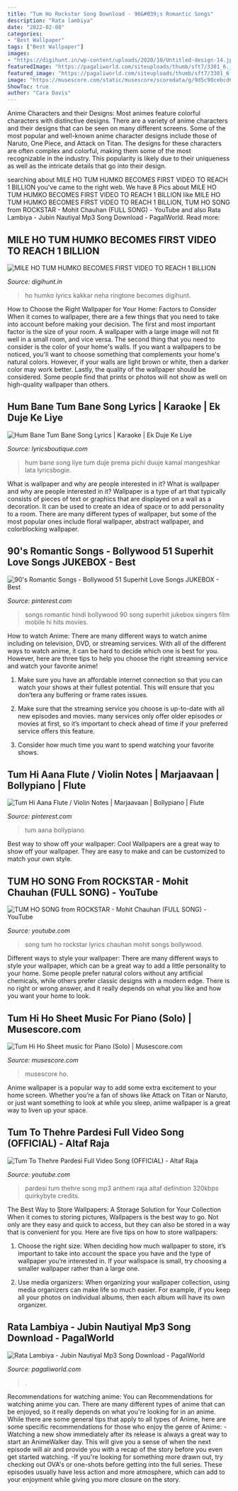 ```yaml
---
title: "Tum Ho Rockstar Song Download - 90&#039;s Romantic Songs"
description: "Rata lambiya"
date: "2022-02-08"
categories:
- "Best Wallpaper"
tags: ["Best Wallpaper"]
images:
- "https://digihunt.in/wp-content/uploads/2020/10/Untitled-design-14.jpg"
featuredImage: "https://pagaliworld.com/siteuploads/thumb/sft7/3301_6.jpg"
featured_image: "https://pagaliworld.com/siteuploads/thumb/sft7/3301_6.jpg"
image: "https://musescore.com/static/musescore/scoredata/g/9d5c90cebcd6734be574e8946d8057f47cc30179/score_0.png@850x1100?no-cache=1576918157&amp;bgclr=ffffff"
ShowToc: true
author: "Cara Davis"
---
```



Anime Characters and their Designs: Most animes feature colorful characters with distinctive designs.
There are a variety of anime characters and their designs that can be seen on many different screens. Some of the most popular and well-known anime character designs include those of Naruto, One Piece, and Attack on Titan. The designs for these characters are often complex and colorful, making them some of the most recognizable in the industry. This popularity is likely due to their uniqueness as well as the intricate details that go into their design.

	

		
searching about MILE HO TUM HUMKO BECOMES FIRST VIDEO TO REACH 1 BILLION you've came to the right web. We have 8 Pics about MILE HO TUM HUMKO BECOMES FIRST VIDEO TO REACH 1 BILLION like MILE HO TUM HUMKO BECOMES FIRST VIDEO TO REACH 1 BILLION, TUM HO SONG from ROCKSTAR - Mohit Chauhan (FULL SONG) - YouTube and also Rata Lambiya - Jubin Nautiyal Mp3 Song Download - PagalWorld. Read more:
		
    
## MILE HO TUM HUMKO BECOMES FIRST VIDEO TO REACH 1 BILLION

<img loading=lazy src="https://digihunt.in/wp-content/uploads/2020/10/Untitled-design-14.jpg" onerror="this.onerror=null;this.src='https://tse4.mm.bing.net/th?id=OIP.YJEGK3wpCEOjhd60pYzapgHaEK&amp;pid=15.1';" alt="MILE HO TUM HUMKO BECOMES FIRST VIDEO TO REACH 1 BILLION">

_Source: digihunt.in_

>ho humko lyrics kakkar neha ringtone becomes digihunt. 

	

How to Choose the Right Wallpaper for Your Home: Factors to Consider
When it comes to wallpaper, there are a few things that you need to take into account before making your decision. The first and most important factor is the size of your room. A wallpaper with a large image will not fit well in a small room, and vice versa. 
The second thing that you need to consider is the color of your home's walls. If you want a wallpapers to be noticed, you'll want to choose something that complements your home's natural colors. However, if your walls are light brown or white, then a darker color may work better. 
Lastly, the quality of the wallpaper should be considered. Some people find that prints or photos will not show as well on high-quality wallpaper than others.

    
## Hum Bane Tum Bane Song Lyrics | Karaoke | Ek Duje Ke Liye

<img loading=lazy src="https://lh6.googleusercontent.com/proxy/UordnE6x6YppAJxRQMf4pUtq1Z6P5nJKnMVVSxIqOE997GNGV5CqhST7dhZ79aN2_AUHczFG0SZQ7SVgfX18pIM7oJo3" onerror="this.onerror=null;this.src='https://tse2.mm.bing.net/th?id=OIP.AfjlhXF2oYmHA2hFY6sAAgHaFj&amp;pid=15.1';" alt="Hum Bane Tum Bane Song Lyrics | Karaoke | Ek Duje Ke Liye">

_Source: lyricsboutique.com_

>hum bane song liye tum duje prema pichi duuje kamal mangeshkar lata lyricsbogie. 

	

What is wallpaper and why are people interested in it?
What is wallpaper and why are people interested in it?
Wallpaper is a type of art that typically consists of pieces of text or graphics that are displayed on a wall as a decoration. It can be used to create an idea of space or to add personality to a room. There are many different types of wallpaper, but some of the most popular ones include floral wallpaper, abstract wallpaper, and colorblocking wallpaper.

    
## 90&#039;s Romantic Songs - Bollywood 51 Superhit Love Songs JUKEBOX - Best

<img loading=lazy src="https://i.pinimg.com/originals/c3/71/99/c37199ab7f01ba78efbce011da1637fd.jpg" onerror="this.onerror=null;this.src='https://tse3.mm.bing.net/th?id=OIP.NFh8_EdjQhXbaiREtzpt7wHaEK&amp;pid=15.1';" alt="90&#039;s Romantic Songs - Bollywood 51 Superhit Love Songs JUKEBOX - Best">

_Source: pinterest.com_

>songs romantic hindi bollywood 90 song superhit jukebox singers film mobile hi hits movies. 

	

How to watch Anime: There are many different ways to watch anime including on television, DVD, or streaming services.
With all of the different ways to watch anime, it can be hard to decide which one is best for you. However, here are three tips to help you choose the right streaming service and watch your favorite anime!
1. Make sure you have an affordable internet connection so that you can watch your shows at their fullest potential. This will ensure that you don’tera any buffering or frame rates issues.

2. Make sure that the streaming service you choose is up-to-date with all new episodes and movies. many services only offer older episodes or movies at first, so it’s important to check ahead of time if your preferred service offers this feature.

3. Consider how much time you want to spend watching your favorite shows.

    
## Tum Hi Aana Flute / Violin Notes | Marjaavaan | Bollypiano | Flute

<img loading=lazy src="https://i.pinimg.com/originals/b7/d1/0a/b7d10a339e5dcc5a91e00196dd0651a1.png" onerror="this.onerror=null;this.src='https://tse3.mm.bing.net/th?id=OIP.BmXoQbRdRnCdE3iWBWJqfAHaKe&amp;pid=15.1';" alt="Tum Hi Aana Flute / Violin Notes | Marjaavaan | Bollypiano | Flute">

_Source: pinterest.com_

>tum aana bollypiano. 

	

Best way to show off your wallpaper:
Cool Wallpapers are a great way to show off your wallpaper. They are easy to make and can be customized to match your own style.

    
## TUM HO SONG From ROCKSTAR - Mohit Chauhan (FULL SONG) - YouTube

<img loading=lazy src="http://i.ytimg.com/vi/2iUZRSeqzz8/maxresdefault.jpg" onerror="this.onerror=null;this.src='https://tse3.mm.bing.net/th?id=OIP.HIBGZ1E9CIS1a-TrdgOxawHaEK&amp;pid=15.1';" alt="TUM HO SONG from ROCKSTAR - Mohit Chauhan (FULL SONG) - YouTube">

_Source: youtube.com_

>song tum ho rockstar lyrics chauhan mohit songs bollywood. 

	

Different ways to style your wallpaper:
There are many different ways to style your wallpaper, which can be a great way to add a little personality to your home. Some people prefer natural colors without any artificial chemicals, while others prefer classic designs with a modern edge. There is no right or wrong answer, and it really depends on what you like and how you want your home to look.

    
## Tum Hi Ho Sheet Music For Piano (Solo) | Musescore.com

<img loading=lazy src="https://musescore.com/static/musescore/scoredata/g/9d5c90cebcd6734be574e8946d8057f47cc30179/score_0.png@850x1100?no-cache=1576918157&amp;bgclr=ffffff" onerror="this.onerror=null;this.src='https://tse1.mm.bing.net/th?id=OIP.Caekdgxe0oGvB1yVJ80u6wHaJl&amp;pid=15.1';" alt="Tum Hi Ho Sheet music for Piano (Solo) | Musescore.com">

_Source: musescore.com_

>musescore ho. 

	

Anime wallpaper is a popular way to add some extra excitement to your home screen. Whether you’re a fan of shows like Attack on Titan or Naruto, or just want something to look at while you sleep, anime wallpaper is a great way to liven up your space.

    
## Tum To Thehre Pardesi Full Video Song (OFFICIAL) - Altaf Raja

<img loading=lazy src="https://i.ytimg.com/vi/3uTzfhqdcn8/maxresdefault.jpg" onerror="this.onerror=null;this.src='https://tse2.mm.bing.net/th?id=OIP.RhYdZ8CxEItjjWSUOY_dogHaEK&amp;pid=15.1';" alt="Tum To Thehre Pardesi Full Video Song (OFFICIAL) - Altaf Raja">

_Source: youtube.com_

>pardesi tum thehre song mp3 anthem raja altaf definition 320kbps quirkybyte credits. 

	

The Best Way to Store Wallpapers: A Storage Solution for Your Collection
When it comes to storing pictures, Wallpapers is the best way to go. Not only are they easy and quick to access, but they can also be stored in a way that is convenient for you. Here are five tips on how to store wallpapers:
1) Choose the right size: When deciding how much wallpaper to store, it’s important to take into account the space you have and the type of wallpaper you’re interested in. If your wallspace is small, try choosing a smaller wallpaper rather than a large one.

2) Use media organizers: When organizing your wallpaper collection, using media organizers can make life so much easier. For example, if you keep all your photos on individual albums, then each album will have its own organizer.

    
## Rata Lambiya - Jubin Nautiyal Mp3 Song Download - PagalWorld

<img loading=lazy src="https://pagaliworld.com/siteuploads/thumb/sft7/3301_6.jpg" onerror="this.onerror=null;this.src='https://tse3.mm.bing.net/th?id=OIP.lXgyr5OK1YT4iLgoKFQIcwHaD3&amp;pid=15.1';" alt="Rata Lambiya - Jubin Nautiyal Mp3 Song Download - PagalWorld">

_Source: pagaliworld.com_

>. 

	

Recommendations for watching anime: You can
Recommendations for watching anime you can. There are many different types of anime that can be enjoyed, so it really depends on what you're looking for in an anime. While there are some general tips that apply to all types of Anime, here are some specific recommendations for those who enjoy the genre of Anime: 
-Watching a new show immediately after its release is always a great way to start an AnimeWalker day. This will give you a sense of when the next episode will air and provide you with a recap of the story before you even get started watching. 
-If you're looking for something more drawn out, try checking out OVA's or one-shots before getting into the full series. These episodes usually have less action and more atmosphere, which can add to your enjoyment while giving you more closure on the story.

